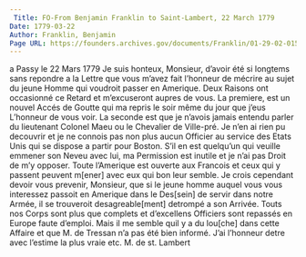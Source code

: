 ```yaml
---
 Title: FO-From Benjamin Franklin to Saint-Lambert, 22 March 1779
Date: 1779-03-22
Author: Franklin, Benjamin
Page URL: https://founders.archives.gov/documents/Franklin/01-29-02-0150
---
```


a Passy le 22 Mars 1779
Je suis honteux, Monsieur, d’avoir été si longtems sans repondre a la Lettre que vous m’avez fait l’honneur de mécrire au sujet du jeune Homme qui voudroit passer en Amerique. Deux Raisons ont occasionné ce Retard et m’excuseront aupres de vous. La premiere, est un nouvel Accés de Goutte qui ma repris le soir même du jour que j’eus L’honneur de vous voir. La seconde est que je n’avois jamais entendu parler du lieutenant Colonel Maeu ou le Chevalier de Ville-pré. Je n’en ai rien pu decouvrir et je ne connois pas non plus aucun Officier au service des Etats Unis qui se dispose a partir pour Boston. S’il en est quelqu’un qui veuille emmener son Neveu avec lui, ma Permission est inutile et je n’ai pas Droit de m’y opposer. Toute l’Amerique est ouverte aux Francois et ceux qui y passent peuvent m[ener] avec eux qui bon leur semble. Je crois cependant devoir vous prevenir, Monsieur, que si le jeune homme auquel vous vous interessez passoit en Amerique dans le Des[sein] de servir dans notre Armée, il se trouveroit desagreable[ment] detrompé a son Arrivée. Touts nos Corps sont plus que complets et d’excellens Officiers sont repassés en Europe faute d’emploi. Mais il me semble quil y a du lou[che] dans cette Affaire et que M. de Tressan n’a pas été bien informé. J’ai l’honneur detre avec l’estime la plus vraie etc.
M. de st. Lambert


